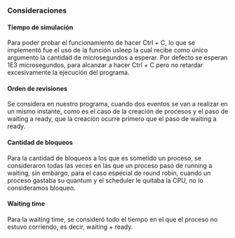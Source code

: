 ### Consideraciones

#### Tiempo de simulación
Para poder probar el funcionamiento de hacer Ctrl + C, lo que se implementó fue el uso de la función usleep la cual recibe como único argumento la cantidad de microsegundos a esperar. Por defecto se esperan 1E3 microsegundos, para alcanzar a hacer Ctrl + C pero no retardar excesivamente la ejecución del programa.

#### Orden de revisiones
Se considera en nuestro programa, cuando dos eventos se van a realizar en un mismo instante, como es el caso de la creación de procesos y el paso de waiting a ready, que la creación ocurre primero que el paso de waiting a ready.

#### Cantidad de bloqueos
Para la cantidad de bloqueos a los que es sometido un proceso, se consideraron todas las veces en las que un proceso pasó de running a waiting, sin embargo, para el caso especial de round robin, cuando un proceso gastaba su quantum y el scheduler le quitaba la CPU, no lo consideramos bloqueo.

#### Waiting time
Para la waiting time, se consideró todo el tiempo en el que el proceso no estuvo corriendo, es decir, waiting + ready.